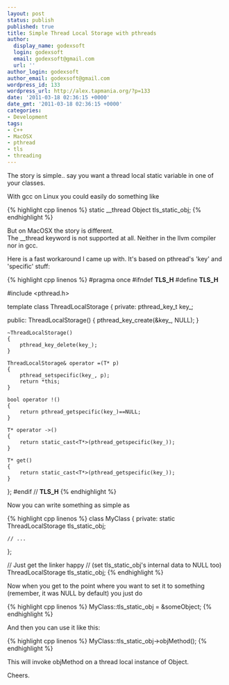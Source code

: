 ```yaml
---
layout: post
status: publish
published: true
title: Simple Thread Local Storage with pthreads
author:
  display_name: godexsoft
  login: godexsoft
  email: godexsoft@gmail.com
  url: ''
author_login: godexsoft
author_email: godexsoft@gmail.com
wordpress_id: 133
wordpress_url: http://alex.tapmania.org/?p=133
date: '2011-03-18 02:36:15 +0000'
date_gmt: '2011-03-18 02:36:15 +0000'
categories:
- Development
tags:
- C++
- MacOSX
- pthread
- tls
- threading
---
```

The story is simple.. say you want a thread local static variable in one of your classes.

With gcc on Linux you could easily do something like

{% highlight cpp linenos %}
static __thread Object tls_static_obj;
{% endhighlight %}

But on MacOSX the story is different.  
The _\_thread keyword is not supported at all. Neither in the llvm compiler nor in gcc.

Here is a fast workaround I came up with. It's based on pthread's 'key' and 'specific' stuff:

{% highlight cpp linenos %}
#pragma once
#ifndef __TLS_H__
#define __TLS_H__

#include
<pthread.h>

template<typename T>
class ThreadLocalStorage
{
private:
    pthread_key_t   key_;

public:
    ThreadLocalStorage()
    {
        pthread_key_create(&key_, NULL);
    }

    ~ThreadLocalStorage()
    {
        pthread_key_delete(key_);
    }

    ThreadLocalStorage& operator =(T* p)
    {
        pthread_setspecific(key_, p);
        return *this;
    }

    bool operator !()
    {
        return pthread_getspecific(key_)==NULL;
    }

    T* operator ->()
    {
        return static_cast<T*>(pthread_getspecific(key_));
    }

    T* get()
    {
        return static_cast<T*>(pthread_getspecific(key_));
    }
};
#endif // __TLS_H__
{% endhighlight %}

Now you can write something as simple as

{% highlight cpp linenos %}
class MyClass
{
private:
    static ThreadLocalStorage<Object> tls_static_obj;

    // ...
};

// Just get the linker happy
// (set tls_static_obj's internal data to NULL too)
ThreadLocalStorage<Object> tls_static_obj;
{% endhighlight %}

Now when you get to the point where you want to set it to something (remember, it was NULL by default) you just do

{% highlight cpp linenos %}
MyClass::tls_static_obj = &someObject;
{% endhighlight %}

And then you can use it like this:

{% highlight cpp linenos %}
MyClass::tls_static_obj->objMethod();
{% endhighlight %}

This will invoke objMethod on a thread local instance of Object.

Cheers.
